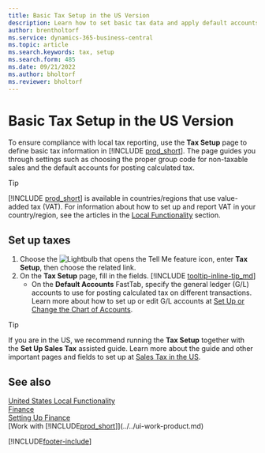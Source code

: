 ```yaml
---
title: Basic Tax Setup in the US Version
description: Learn how to set basic tax data and apply default accounts for posting calculated tax information.
author: brentholtorf
ms.service: dynamics-365-business-central
ms.topic: article
ms.search.keywords: tax, setup
ms.search.form: 485
ms.date: 09/21/2022
ms.author: bholtorf
ms.reviewer: bholtorf
---
```

# Basic Tax Setup in the US Version

To ensure compliance with local tax reporting, use the **Tax Setup** page to define basic tax information in [!INCLUDE [prod_short](../../includes/prod_short.md)]. The page guides you through settings such as choosing the proper group code for non-taxable sales and the default accounts for posting calculated tax.

> [!TIP]
> [!INCLUDE [prod_short](../../includes/prod_short.md)] is available in countries/regions that use value-added tax (VAT). For information about how to set up and report VAT in your country/region, see the articles in the [Local Functionality](../../about-localization.md) section.

## Set up taxes

1. Choose the ![Lightbulb that opens the Tell Me feature](../../media/ui-search/search_small.png "Tell me what you want to do") icon, enter **Tax Setup**, then choose the related link.
2. On the **Tax Setup** page, fill in the fields. [!INCLUDE [tooltip-inline-tip_md](../../includes/tooltip-inline-tip_md.md)]
   * On the **Default Accounts** FastTab, specify the general ledger (G/L) accounts to use for posting calculated tax on different transactions. Learn more about how to set up or edit G/L accounts at [Set Up or Change the Chart of Accounts](../../finance-setup-chart-accounts.md).

> [!TIP]
> If you are in the US, we recommend running the **Tax Setup** together with the **Set Up Sales Tax** assisted guide. Learn more about the guide and other important pages and fields to set up at [Sales Tax in the US](us-sales-tax.md).

## See also

[United States Local Functionality](united-states-local-functionality.md)  
[Finance](../../finance.md)  
[Setting Up Finance](../../finance.md)  
[Work with [!INCLUDE[prod_short](../../includes/prod_short.md)]](../../ui-work-product.md)  

[!INCLUDE[footer-include](../../includes/footer-banner.md)]

